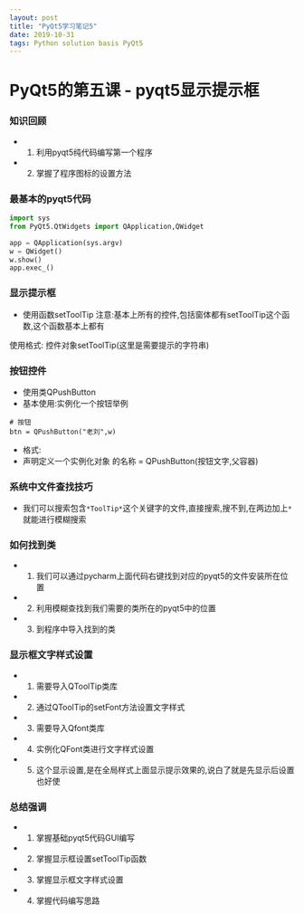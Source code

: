 ```yaml
---
layout: post
title: "PyQt5学习笔记5"
date: 2019-10-31 
tags: Python solution basis PyQt5
---
```



  
# PyQt5的第五课 - pyqt5显示提示框

### 知识回顾
- 1. 利用pyqt5纯代码编写第一个程序
- 2. 掌握了程序图标的设置方法

### 最基本的pyqt5代码
```python
import sys
from PyQt5.QtWidgets import QApplication,QWidget

app = QApplication(sys.argv)
w = QWidget()
w.show()
app.exec_()
```


### 显示提示框
- 使用函数setToolTip
注意:基本上所有的控件,包括窗体都有setToolTip这个函数,这个函数基本上都有

使用格式:
    控件对象setToolTip(这里是需要提示的字符串)

### 按钮控件
- 使用类QPushButton
- 基本使用:实例化一个按钮举例
```
# 按钮
btn = QPushButton("老刘",w)
```
- 格式:
- 声明定义一个实例化对象 的名称 = QPushButton(按钮文字,父容器)

### 系统中文件查找技巧
- 我们可以搜索包含`*ToolTip*`这个关键字的文件,直接搜索,搜不到,在两边加上`*`就能进行模糊搜索

### 如何找到类
- 1. 我们可以通过pycharm上面代码右键找到对应的pyqt5的文件安装所在位置

- 2. 利用模糊查找到我们需要的类所在的pyqt5中的位置

- 3. 到程序中导入找到的类

### 显示框文字样式设置
- 1. 需要导入QToolTip类库

- 2. 通过QToolTip的setFont方法设置文字样式

- 3. 需要导入Qfont类库

- 4. 实例化QFont类进行文字样式设置

- 5. 这个显示设置,是在全局样式上面显示提示效果的,说白了就是先显示后设置也好使

### 总结强调
- 1. 掌握基础pyqt5代码GUI编写

- 2. 掌握显示框设置setToolTip函数

- 3. 掌握显示框文字样式设置

- 4. 掌握代码编写思路















